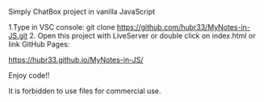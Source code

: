 Simply ChatBox project in vanilla JavaScript

1.Type in VSC console: git clone https://github.com/hubr33/MyNotes-in-JS.git
2. Open this project with LiveServer or double click on index.html
or link GitHub Pages:

https://hubr33.github.io/MyNotes-in-JS/

Enjoy code!!

It is forbidden to use files for commercial use.
